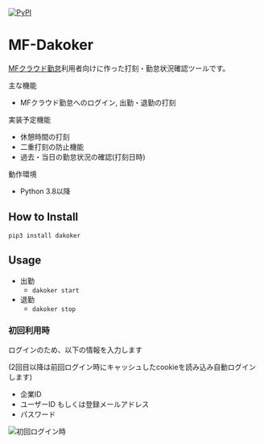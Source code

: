 [![PyPI](https://img.shields.io/pypi/v/dakoker.svg)](https://pypi.python.org/pypi/dakoker)

MF-Dakoker
=======

[MFクラウド勤怠](https://biz.moneyforward.com/attendance)利用者向けに作った打刻・勤怠状況確認ツールです。

主な機能
- MFクラウド勤怠へのログイン, 出勤・退勤の打刻

実装予定機能
- 休憩時間の打刻
- 二重打刻の防止機能
- 過去・当日の勤怠状況の確認(打刻日時)

動作環境
- Python 3.8以降

## How to Install
`pip3 install dakoker`

## Usage

- 出勤
  - `dakoker start`
- 退勤
  - `dakoker stop`

### 初回利用時
ログインのため、以下の情報を入力します

(2回目以降は前回ログイン時にキャッシュしたcookieを読み込み自動ログインします)

- 企業ID
- ユーザーID もしくは登録メールアドレス
- パスワード

![初回ログイン時](https://gyazo.com/e0657a3eecfc6a486a469a0cebd98db1.png)
